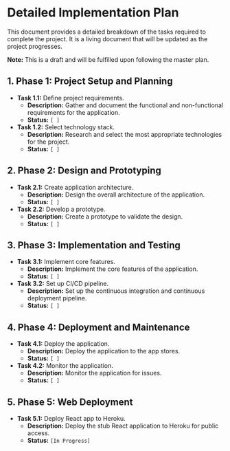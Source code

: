 # Detailed Implementation Plan

This document provides a detailed breakdown of the tasks required to complete the project. It is a living document that will be updated as the project progresses.

**Note:** This is a draft and will be fulfilled upon following the master plan.

## 1. Phase 1: Project Setup and Planning

*   **Task 1.1:** Define project requirements.
    *   **Description:** Gather and document the functional and non-functional requirements for the application.
    *   **Status:** `[ ]`
*   **Task 1.2:** Select technology stack.
    *   **Description:** Research and select the most appropriate technologies for the project.
    *   **Status:** `[ ]`

## 2. Phase 2: Design and Prototyping

*   **Task 2.1:** Create application architecture.
    *   **Description:** Design the overall architecture of the application.
    *   **Status:** `[ ]`
*   **Task 2.2:** Develop a prototype.
    *   **Description:** Create a prototype to validate the design.
    *   **Status:** `[ ]`

## 3. Phase 3: Implementation and Testing

*   **Task 3.1:** Implement core features.
    *   **Description:** Implement the core features of the application.
    *   **Status:** `[ ]`
*   **Task 3.2:** Set up CI/CD pipeline.
    *   **Description:** Set up the continuous integration and continuous deployment pipeline.
    *   **Status:** `[ ]`

## 4. Phase 4: Deployment and Maintenance

*   **Task 4.1:** Deploy the application.
    *   **Description:** Deploy the application to the app stores.
    *   **Status:** `[ ]`
*   **Task 4.2:** Monitor the application.
    *   **Description:** Monitor the application for issues.
    *   **Status:** `[ ]`

## 5. Phase 5: Web Deployment

*   **Task 5.1:** Deploy React app to Heroku.
    *   **Description:** Deploy the stub React application to Heroku for public access.
    *   **Status:** `[In Progress]`